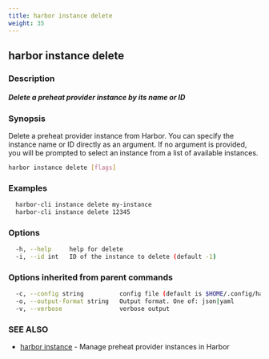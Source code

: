 ```yaml
---
title: harbor instance delete
weight: 35
---
```

## harbor instance delete

### Description

##### Delete a preheat provider instance by its name or ID

### Synopsis

Delete a preheat provider instance from Harbor. You can specify the instance name or ID directly as an argument.
If no argument is provided, you will be prompted to select an instance from a list of available instances.

```sh
harbor instance delete [flags]
```

### Examples

```sh
  harbor-cli instance delete my-instance
  harbor-cli instance delete 12345
```

### Options

```sh
  -h, --help     help for delete
  -i, --id int   ID of the instance to delete (default -1)
```

### Options inherited from parent commands

```sh
  -c, --config string          config file (default is $HOME/.config/harbor-cli/config.yaml)
  -o, --output-format string   Output format. One of: json|yaml
  -v, --verbose                verbose output
```

### SEE ALSO

* [harbor instance](harbor-instance.md)	 - Manage preheat provider instances in Harbor

